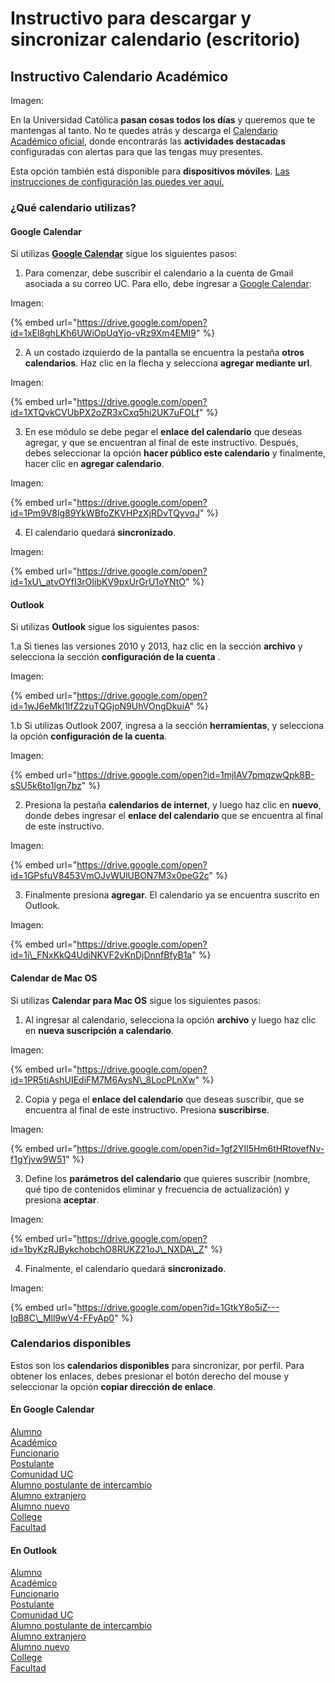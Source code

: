 # Instructivo para descargar y sincronizar calendario \(escritorio\)

## Instructivo Calendario Académico

Imagen: 



En la Universidad Católica **pasan cosas todos los días** y queremos que te mantengas al tanto. No te quedes atrás y descarga el [Calendario Académico oficial](http://admisionyregistros.uc.cl/images/pdf/calendarioUC/calendario_academico_2019.pdf), donde encontrarás las **actividades destacadas** configuradas con alertas para que las tengas muy presentes.

Esta opción también está disponible para **dispositivos móviles**. [Las instrucciones de configuración las puedes ver aquí.](instructivo-para-descargar-y-sincronizar-calendario.md)

### ¿Qué calendario utilizas?

#### Google Calendar

Si utilizas [**Google Calendar**](http://www.google.com/calendar) sigue los siguientes pasos:

1. Para comenzar, debe suscribir el calendario a la cuenta de Gmail asociada a su correo UC. Para ello, debe ingresar a [Google Calendar](http://www.google.com/calendar):

Imagen: 

{% embed url="https://drive.google.com/open?id=1xEl8ghLKh6UWiOpUqYjo-vRz9Xm4EMI9" %}

2. A un costado izquierdo de la pantalla se encuentra la pestaña **otros calendarios**. Haz clic en la flecha y selecciona **agregar mediante url**.

Imagen: 

{% embed url="https://drive.google.com/open?id=1XTQvkCVUbPX2oZR3xCxq5hi2UK7uFOLf" %}

3. En ese módulo se debe pegar el **enlace del calendario** que deseas agregar, y que se encuentran al final de este instructivo. Después, debes seleccionar la opción **hacer público este calendario** y finalmente, hacer clic en **agregar calendario**.

Imagen: 

{% embed url="https://drive.google.com/open?id=1Pm9V8lg89YkWBfoZKVHPzXjRDvTQyvqJ" %}

4. El calendario quedará **sincronizado**.

Imagen: 

{% embed url="https://drive.google.com/open?id=1xU\_atvOYfI3rOIibKV9pxUrGrU1oYNtO" %}

#### Outlook

Si utilizas **Outlook** sigue los siguientes pasos:

1.a Si tienes las versiones 2010 y 2013, haz clic en la sección **archivo** y selecciona la sección **configuración de la cuenta** .

Imagen: 

{% embed url="https://drive.google.com/open?id=1wJ6eMkl1lfZ2zuTQGjoN9UhVOngDkuiA" %}

1.b Si utilizas Outlook 2007, ingresa a la sección **herramientas**, y selecciona la opción **configuración de la cuenta**.

Imagen: 

{% embed url="https://drive.google.com/open?id=1mjIAV7pmqzwQpk8B-sSU5k6to1lgn7bz" %}

2. Presiona la pestaña **calendarios de internet**, y luego haz clic en **nuevo**, donde debes ingresar el **enlace del calendario** que se encuentra al final de este instructivo.

Imagen: 

{% embed url="https://drive.google.com/open?id=1GPsfuV8453VmOJvWUlUBON7M3x0peG2c" %}

3. Finalmente presiona **agregar**. El calendario ya se encuentra suscrito en Outlook.

Imagen: 

{% embed url="https://drive.google.com/open?id=1i\_FNxKkQ4UdiNKVF2vKnDjDnnfBfyB1a" %}

#### Calendar de Mac OS

Si utilizas **Calendar para Mac OS** sigue los siguientes pasos:

1. Al ingresar al calendario, selecciona la opción **archivo** y luego haz clic en **nueva suscripción a calendario**.

Imagen: 

{% embed url="https://drive.google.com/open?id=1PR5tiAshUIEdiFM7M6AysN\_8LocPLnXw" %}

2. Copia y pega el **enlace del calendario** que deseas suscribir, que se encuentra al final de este instructivo. Presiona **suscribirse**.

Imagen: 

{% embed url="https://drive.google.com/open?id=1gf2YIl5Hm6tHRtoyefNv-f1gYjvw9W51" %}

3. Define los **parámetros del calendario** que quieres suscribir \(nombre, qué tipo de contenidos eliminar y frecuencia de actualización\) y presiona **aceptar**.

Imagen: 

{% embed url="https://drive.google.com/open?id=1byKzRJBykchobchO8RUKZ21oJ\_NXDA\_Z" %}

4. Finalmente, el calendario quedará **sincronizado**.

Imagen: 

{% embed url="https://drive.google.com/open?id=1GtkY8o5iZ---lqB8C\_Mll9wV4-FFyAp0" %}

### Calendarios disponibles

Estos son los **calendarios disponibles** para sincronizar, por perfil. Para obtener los enlaces, debes presionar el botón derecho del mouse y seleccionar la opción **copiar dirección de enlace**.

#### En Google Calendar

[Alumno](https://calendar.google.com/calendar/ical/uc.cl_qq0otahfbtlv616n02184c9hjo@group.calendar.google.com/public/basic.ics)  
[Académico](https://calendar.google.com/calendar/ical/uc.cl_b2monugqiq34gpg74jdkfma0e4@group.calendar.google.com/public/basic.ics)  
[Funcionario](https://calendar.google.com/calendar/ical/uc.cl_pp7pgnldmqhl6qc4duancpbleg@group.calendar.google.com/public/basic.ics)  
[Postulante](https://calendar.google.com/calendar/ical/uc.cl_3ri0ouia11aqeobsp4d5tu4f44@group.calendar.google.com/public/basic.ics)  
[Comunidad UC](https://calendar.google.com/calendar/ical/uc.cl_6kvactld6hhehsg57rbl9kq64k@group.calendar.google.com/public/basic.ics)  
[Alumno postulante de intercambio](https://calendar.google.com/calendar/ical/uc.cl_ub2afrt81huul3s52aff6sb664@group.calendar.google.com/public/basic.ics)  
[Alumno extranjero](https://calendar.google.com/calendar/ical/uc.cl_u4rkvdlj8sb3bghid0466lcur4@group.calendar.google.com/public/basic.ics)  
[Alumno nuevo](https://calendar.google.com/calendar/ical/uc.cl_u4rkvdlj8sb3bghid0466lcur4@group.calendar.google.com/public/basic.ics)  
[College](https://calendar.google.com/calendar/ical/uc.cl_0vb6d28tuh4748ft78e97rt7n0@group.calendar.google.com/public/basic.ics)  
[Facultad](https://calendar.google.com/calendar/ical/uc.cl_o7rrti3u6von41j58esmo5mmis@group.calendar.google.com/public/basic.ics)

#### En Outlook

[Alumno](https://calendar.google.com/calendar/ical/uc.cl_qq0otahfbtlv616n02184c9hjo@group.calendar.google.com/public/basic.ics)  
[Académico](https://calendar.google.com/calendar/ical/uc.cl_b2monugqiq34gpg74jdkfma0e4@group.calendar.google.com/public/basic.ics)  
[Funcionario](https://calendar.google.com/calendar/ical/uc.cl_pp7pgnldmqhl6qc4duancpbleg@group.calendar.google.com/public/basic.ics)  
[Postulante](https://calendar.google.com/calendar/ical/uc.cl_3ri0ouia11aqeobsp4d5tu4f44@group.calendar.google.com/public/basic.ics)  
[Comunidad UC](https://calendar.google.com/calendar/ical/uc.cl_6kvactld6hhehsg57rbl9kq64k@group.calendar.google.com/public/basic.ics)  
[Alumno postulante de intercambio](https://calendar.google.com/calendar/ical/uc.cl_ub2afrt81huul3s52aff6sb664@group.calendar.google.com/public/basic.ics)  
[Alumno extranjero](https://calendar.google.com/calendar/ical/uc.cl_u4rkvdlj8sb3bghid0466lcur4@group.calendar.google.com/public/basic.ics)  
[Alumno nuevo](https://calendar.google.com/calendar/ical/uc.cl_u4rkvdlj8sb3bghid0466lcur4@group.calendar.google.com/public/basic.ics)  
[College](https://calendar.google.com/calendar/ical/uc.cl_0vb6d28tuh4748ft78e97rt7n0@group.calendar.google.com/public/basic.ics)  
[Facultad](https://calendar.google.com/calendar/ical/uc.cl_o7rrti3u6von41j58esmo5mmis@group.calendar.google.com/public/basic.ics)

